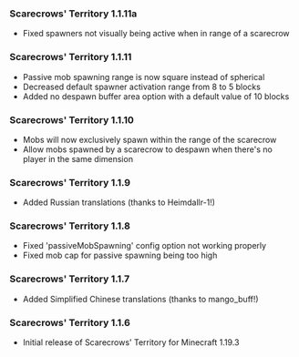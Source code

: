 ### Scarecrows' Territory 1.1.11a
- Fixed spawners not visually being active when in range of a scarecrow

### Scarecrows' Territory 1.1.11
- Passive mob spawning range is now square instead of spherical
- Decreased default spawner activation range from 8 to 5 blocks
- Added no despawn buffer area option with a default value of 10 blocks

### Scarecrows' Territory 1.1.10
- Mobs will now exclusively spawn within the range of the scarecrow
- Allow mobs spawned by a scarecrow to despawn when there's no player in the same dimension

### Scarecrows' Territory 1.1.9
- Added Russian translations (thanks to Heimdallr-1!)

### Scarecrows' Territory 1.1.8
- Fixed 'passiveMobSpawning' config option not working properly
- Fixed mob cap for passive spawning being too high

### Scarecrows' Territory 1.1.7
- Added Simplified Chinese translations (thanks to mango_buff!)

### Scarecrows' Territory 1.1.6
- Initial release of Scarecrows' Territory for Minecraft 1.19.3
